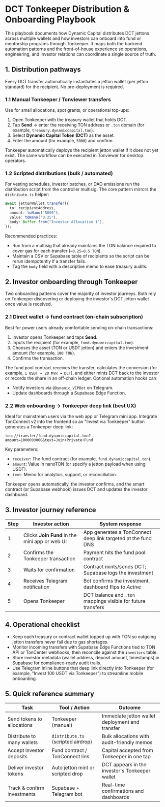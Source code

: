 # DCT Tonkeeper Distribution & Onboarding Playbook

This playbook documents how Dynamic Capital distributes DCT jettons across
multiple wallets and how investors can onboard into fund or mentorship programs
through Tonkeeper. It maps both the backend automation patterns and the
front-of-house experience so operations, engineering, and investor relations can
coordinate a single source of truth.

## 1. Distribution pathways

Every DCT transfer automatically instantiates a jetton wallet (per jetton
standard) for the recipient. No pre-deployment is required.

### 1.1 Manual Tonkeeper / Tonviewer transfers

Use for small allocations, spot grants, or operational top-ups:

1. Open Tonkeeper with the treasury wallet that holds DCT.
2. Tap **Send** → enter the receiving TON address or `.ton` domain (for example,
   `treasury.dynamiccapital.ton`).
3. Select **Dynamic Capital Token (DCT)** as the asset.
4. Enter the amount (for example, `5000`) and confirm.

Tonkeeper automatically deploys the recipient jetton wallet if it does not yet
exist. The same workflow can be executed in Tonviewer for desktop operators.

### 1.2 Scripted distributions (bulk / automated)

For vesting schedules, investor batches, or DAO emissions run the distribution
script from the controller multisig. The core pattern mirrors the
`distribute.ts` helper:

```ts
await jettonWallet.transfer({
  to: recipientAddress,
  amount: toNano("5000"),
  value: toNano("0.25"),
  body: Buffer.from("Investor Allocation 1"),
});
```

Recommended practices:

- Run from a multisig that already maintains the TON balance required to cover
  gas for each transfer (`≈0.25–0.5 TON`).
- Maintain a CSV or Supabase table of recipients so the script can be rerun
  idempotently if a transfer fails.
- Tag the `body` field with a descriptive memo to ease treasury audits.

## 2. Investor onboarding through Tonkeeper

Two onboarding patterns cover the majority of investor journeys. Both rely on
Tonkeeper discovering or deploying the investor's DCT jetton wallet once value
is received.

### 2.1 Direct wallet → fund contract (on-chain subscription)

Best for power users already comfortable sending on-chain transactions:

1. Investor opens Tonkeeper and taps **Send**.
2. Inputs the recipient (for example, `fund.dynamiccapital.ton`).
3. Chooses the asset (TON or USDT jetton) and enters the investment amount (for
   example, `100 TON`).
4. Confirms the transaction.

The fund pool contract receives the transfer, calculates the conversion (for
example, `1 USDT → 20 MVR → DCT`), and either mints DCT back to the investor or
records the share in an off-chain ledger. Optional automation hooks can:

- Notify investors via `@Dynamic_VIPBot` on Telegram.
- Update dashboards through a Supabase Edge Function.

### 2.2 Web onboarding → Tonkeeper deep link (best UX)

Ideal for mainstream users via the web app or Telegram mini app. Integrate
TonConnect v2 into the frontend so an "Invest via Tonkeeper" button generates a
Tonkeeper deep link:

```
ton://transfer/fund.dynamiccapital.ton?amount=1000000000&text=Join+Private+Fund
```

Key parameters:

- `receiver`: The fund contract (for example, `fund.dynamiccapital.ton`).
- `amount`: Value in nanoTON (or specify a jetton payload when using USDT).
- `text`: Memo for analytics, support, or reconciliation.

Tonkeeper opens automatically, the investor confirms, and the smart contract (or
Supabase webhook) issues DCT and updates the investor dashboard.

## 3. Investor journey reference

| Step | Investor action                               | System response                                               |
| ---- | --------------------------------------------- | ------------------------------------------------------------- |
| 1    | Clicks **Join Fund** in the mini app or web UI | App generates a TonConnect deep link targeted at the fund DNS |
| 2    | Confirms the Tonkeeper transaction             | Payment hits the fund pool contract                           |
| 3    | Waits for confirmation                         | Contract mints/sends DCT; Supabase logs the investment        |
| 4    | Receives Telegram notification                 | Bot confirms the investment, dashboard flips to *Active*      |
| 5    | Opens Tonkeeper                                | DCT balance and `.ton` mappings visible for future transfers  |

## 4. Operational checklist

- Keep each treasury or contract wallet topped up with TON so outgoing jetton
  transfers never fail due to gas shortages.
- Monitor incoming transfers with Supabase Edge Functions tied to TON API or
  TonCenter webhooks, then reconcile against the `investors` table.
- Store investor metadata (wallet address, deposit amount, timestamps) in
  Supabase for compliance-ready audit trails.
- Use Telegram inline buttons that deep link directly into Tonkeeper (for
  example, "Invest 100 USDT via Tonkeeper") to streamline mobile onboarding.

## 5. Quick reference summary

| Task                         | Tool / Action                      | Outcome                                          |
| ---------------------------- | ---------------------------------- | ------------------------------------------------ |
| Send tokens to allocations   | Tonkeeper (manual)                 | Immediate jetton wallet deployment and transfer |
| Distribute to many wallets   | `distribute.ts` (scripted airdrop) | Bulk allocations with audit-friendly memos      |
| Accept investor deposits     | Fund contract / TonConnect link    | Capital accepted from Tonkeeper in one tap      |
| Deliver investor tokens      | Auto jetton mint or scripted drop  | DCT appears in the investor's Tonkeeper wallet  |
| Track & confirm investments  | Supabase + Telegram bot            | Real-time confirmations and dashboards          |

